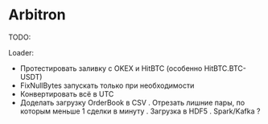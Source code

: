 # Arbitron

TODO:

Loader:

+ Протестировать заливку с OKEX и HitBTC (особенно HitBTC.BTC-USDT)
+ FixNullBytes запускать только при необходимости 
+ Конвертировать всё в UTC
+ Доделать загрузку OrderBook в CSV
. Отрезать лишние пары, по которым меньше 1 сделки в минуту
. Загрузка в HDF5
. Spark/Kafka ?